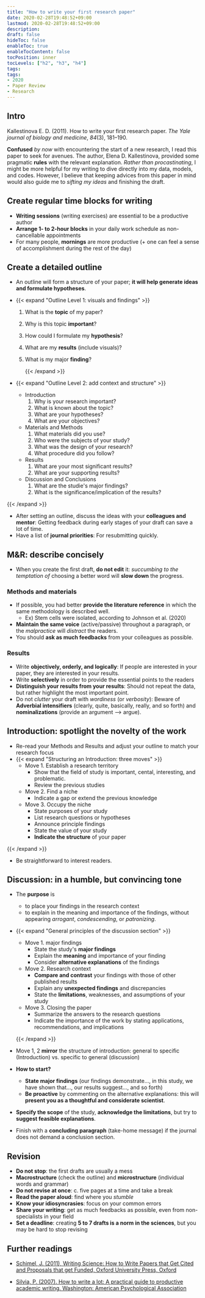 ```yaml
---
title: "How to write your first research paper"
date: 2020-02-28T19:48:52+09:00
lastmod: 2020-02-28T19:48:52+09:00
description:
draft: false
hideToc: false
enableToc: true
enableTocContent: false
tocPosition: inner
tocLevels: ["h2", "h3", "h4"]
tags:
tags:
- 2020
- Paper Review
- Research
---
```




## Intro

Kallestinova E. D. (2011). How to write your first research paper. *The Yale journal of biology and medicine*, *84*(3), 181–190.



**Confused** *by now* with encountering the start of a new research, I read this paper to seek for avenues. The author, Elena D. Kallestinova, provided some pragmatic **rules** with the relevant explanation. *Rather than procastinating*, I might be more helpful for my writing to dive directly into my data, models, and codes. However, I believe that keeping advices from this paper in mind would also guide me to *sifting my ideas* and finishing the draft.



## Create regular time blocks for writing

- **Writing sessions** (writing exercises) are essential to be a productive author
- **Arrange 1- to 2-hour blocks** in your daily work schedule as non-cancellable appointments
- For many people, **mornings** are more productive (+ one can feel a sense of accomplishment during the rest of the day)



## Create a detailed outline

- An outline will form a structure of your paper; **it will help generate ideas and formulate hypotheses**.

- {{< expand "Outline Level 1: visuals and findings" >}}

  1. What is the **topic** of my paper?

  2. Why is this topic **important**?

  3. How could I formulate my **hypothesis**?

  4. What are my **results** (include visuals)?

  5. What is my major **finding**?

     {{< /expand >}}

- {{< expand "Outline Level 2: add context and structure" >}}

  - Introduction
    1. Why is your research important?
    2. What is known about the topic?
    3. What are your hypotheses?
    4. What are your objectives?
  - Materials and Methods
    1. What materials did you use?
    2. Who were the subjects of your study?
    3. What was the design of your research?
    4. What procedure did you follow?
  - Results
    1. What are your most significant results?
    2. What are your supporting results?
  - Discussion and Conclusions
    1. What are the studie's major findings?
    2. What is the significance/implication of the results?

{{< /expand >}}

- After setting an outline, discuss the ideas with your **colleagues and mentor**: Getting feedback during early stages of your draft can save a lot of time.
- Have a list of **journal priorities**: For resubmitting quickly.



## M&R: describe concisely

- When you create the first draft, **do not edit** it: *succumbing to the temptation of* choosing a better word will **slow down** the progress. 



### Methods and materials

- If possible, you had better **provide the literature reference** in which the same methodology is described well.
  - Ex) Stem cells were isolated, according to Johnson et al. (2020)
- **Maintain the same voice** (active/passive) throughout a paragraph, or the *malpractice* will *distract* the readers.
- You should **ask as much feedbacks** from your colleagues as possible.



### Results

- Write **objectively, orderly, and logically**: If people are interested in your paper, they are interested in your results.
- Write **selectively** in order to provide the essential points to the readers
- **Distinguish your results from your results**: Should not repeat the data, but rather highlight the most important point.
- Do not *clutter* your draft with *wordiness* (or *verbosity*): Beware of **Adverbial intensifiers** (clearly, quite, basically, really, and so forth) and **nominalizations** (provide an argument --> argue).



## Introduction: spotlight the novelty of the work

- Re-read your Methods and Results and adjust your outline to match your research focus
- {{< expand "Structuring an Introduction: three moves" >}}
  - Move 1. Establish a research territory
    - Show that the field of study is important, cental, interesting, and problematic.
    - Review the previous studies
  - Move 2. Find a niche
    - Indicate a gap or extend the previous knowledge
  - Move 3. Occupy the niche
    - State purposes of your study
    - List research questions or hypotheses
    - Announce principle findings
    - State the value of your study
    - **Indicate the structure** of your paper

{{< /expand >}}

- Be straightforward to interest readers.



## Discussion: in a humble, but convincing tone

- The **purpose** is

  - to place your findings in the research context
  - to explain in the meaning and importance of the findings, without appearing *arrogant*, *condescending*, or *patronizing*.

- {{< expand "General principles of the discussion section" >}}

  - Move 1. major findings
    - State the study's **major findings**
    - Explain the **meaning** and importance of your finding
    - Consider **alternative explanations** of the findings
  - Move 2. Research context
    - **Compare and contrast** your findings with those of other published results
    - Explain any **unexpected findings** and discrepancies
    - State the **limitations**, weaknesses, and assumptions of your study
  - Move 3. Closing the paper
    - Summarize the answers to the research questions
    - Indicate the importance of the work by stating applications, recommendations, and implications

  {{< /expand >}}

- Move 1, 2 **mirror** the structure of introduction: general to specific (Introduction) vs. specific to general (discussion) 

- **How to start?**

  - **State major findings** (our findings demonstrate..., in this study, we have shown that..., our results suggest..., and so forth)
  - **Be proactive** by commenting on the alternative explanations: this will **present you as a thoughtful and considerate scientist**.

- **Specify the scope** of the study, **acknowledge the limitations**, but try to **suggest feasible explanations**.

- Finish with a **concluding paragraph** (take-home message) if the journal does not demand a conclusion section.



## Revision

- **Do not stop**: the first drafts are usually a mess
- **Macrostructure** (check the outline) and **microstructure** (individual words and grammar)
- **Do not revise at once**: c. five pages at a time and take a break
- **Read the paper aloud**: find where you *stumble*
- **Know your idiosyncrasies**: focus on your common errors 
- **Share your writing**: get as much feedbacks as possible, even from non-specialists in your field
- **Set a deadline**: creating **5 to 7 drafts is a norm in the sciences**, but you may be hard to stop revising



## Further readings

- [Schimel, J. (2011), Writing Science: How to Write Papers that Get Cited and Proposals that get Funded, Oxford University Press, Oxford](https://www.amazon.com/Writing-Science-Papers-Proposals-Funded/dp/0199760241/ref=sr_1_1?keywords=Writing+Science%3A+How+to+Write+Papers+that+Get+Cited+and+Proposals&qid=1582886826&s=books&sr=1-1)

- [Silvia, P. (2007). How to write a lot: A practical guide to productive academic writing. Washington: American Psychological Association](https://www.amazon.com/How-Write-Lot-Practical-Productive/dp/1433829738/ref=pd_sbs_14_img_0/140-2417160-6412158?_encoding=UTF8&pd_rd_i=1433829738&pd_rd_r=6feeca36-5258-43bf-8a12-647c1be21211&pd_rd_w=vM5bV&pd_rd_wg=h0DxD&pf_rd_p=5cfcfe89-300f-47d2-b1ad-a4e27203a02a&pf_rd_r=QAH78NH5NP4K3PGYGFVC&psc=1&refRID=QAH78NH5NP4K3PGYGFVC)